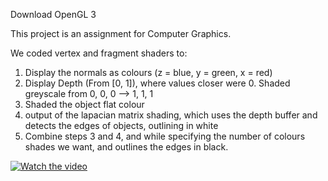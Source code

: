 Download OpenGL 3

This project is an assignment for Computer Graphics. 

We coded vertex and fragment shaders to:
1) Display the normals as colours (z = blue, y = green, x = red)
2) Display Depth (From [0, 1]), where values closer were 0. Shaded greyscale from 0, 0, 0 --> 1, 1, 1
3) Shaded the object flat colour
4) output of the lapacian matrix shading, which uses the depth buffer and detects the edges of objects, outlining in white
5) Combine steps 3 and 4, and while specifying the number of colours shades we want, and outlines the edges in black.

[![Watch the video](https://img.youtube.com/vi/OnzeRyGvHdQ/maxresdefault.jpg)](https://youtube.com/shorts/OnzeRyGvHdQ)
